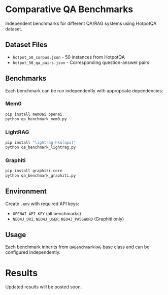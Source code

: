 # Comparative QA Benchmarks

Independent benchmarks for different QA/RAG systems using HotpotQA dataset.

## Dataset Files
- `hotpot_50_corpus.json` - 50 instances from HotpotQA
- `hotpot_50_qa_pairs.json` - Corresponding question-answer pairs

## Benchmarks

Each benchmark can be run independently with appropriate dependencies:

### Mem0
```bash
pip install mem0ai openai
python qa_benchmark_mem0.py
```

### LightRAG
```bash
pip install "lightrag-hku[api]"
python qa_benchmark_lightrag.py
```

### Graphiti
```bash
pip install graphiti-core
python qa_benchmark_graphiti.py
```

## Environment
Create `.env` with required API keys:
- `OPENAI_API_KEY` (all benchmarks)
- `NEO4J_URI`, `NEO4J_USER`, `NEO4J_PASSWORD` (Graphiti only)

## Usage
Each benchmark inherits from `QABenchmarkRAG` base class and can be configured independently.

# Results
Updated results will be posted soon.
